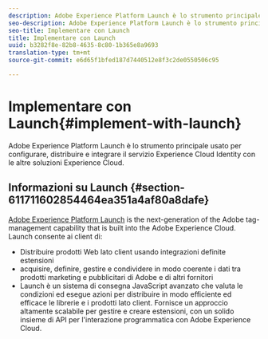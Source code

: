 ```yaml
---
description: Adobe Experience Platform Launch è lo strumento principale usato per configurare, distribuire e integrare il servizio Experience Cloud Identity con le altre soluzioni Experience Cloud.
seo-description: Adobe Experience Platform Launch è lo strumento principale usato per configurare, distribuire e integrare il servizio Experience Cloud Identity con le altre soluzioni Experience Cloud.
seo-title: Implementare con Launch
title: Implementare con Launch
uuid: b3282f8e-82b8-4635-8c80-1b365e8a9693
translation-type: tm+mt
source-git-commit: e6d65f1bfed187d7440512e8f3c2de0550506c95

---
```



# Implementare con Launch{#implement-with-launch}

Adobe Experience Platform Launch è lo strumento principale usato per configurare, distribuire e integrare il servizio Experience Cloud Identity con le altre soluzioni Experience Cloud.

## Informazioni su Launch {#section-611711602854464ea351a4af80a8dafe}

[Adobe Experience Platform Launch](https://docs.adobelaunch.com/) is the next-generation of the Adobe tag-management capability that is built into the Adobe Experience Cloud. Launch consente ai client di:

* Distribuire prodotti Web lato client usando integrazioni definite estensioni
* acquisire, definire, gestire e condividere in modo coerente i dati tra prodotti marketing e pubblicitari di Adobe e di altri fornitori
* Launch è un sistema di consegna JavaScript avanzato che valuta le condizioni ed esegue azioni per distribuire in modo efficiente ed efficace le librerie e i prodotti lato client. Fornisce un approccio altamente scalabile per gestire e creare estensioni, con un solido insieme di API per l'interazione programmatica con Adobe Experience Cloud.

